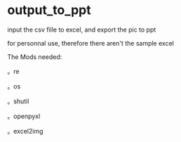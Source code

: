 # output_to_ppt
input the csv fille to excel, and export the pic to ppt

for personnal use, therefore there aren't the sample excel

The Mods needed:
  
  。re
  
  。os
  
  。shutil
  
  。openpyxl
  
  。excel2img

